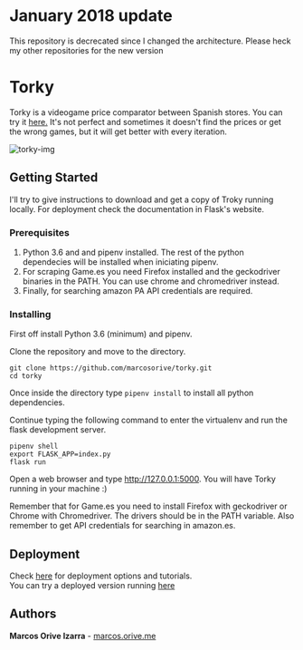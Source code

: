 # January 2018 update

This repository is decrecated since I changed the architecture. Please heck my other repositories for the new version

# Torky

Torky is a videogame price comparator between Spanish stores. You can try it  [here.](https://teorky.herokuapp.com) It's not perfect and sometimes it doesn't find the prices or get the wrong games, but it will get better with every iteration.

![torky-img](https://raw.githubusercontent.com/marcosorive/marcos.orive.me/master/images/torky.png
)



## Getting Started

I'll try to give instructions to download and get a copy of Troky running locally. For deployment check the documentation in Flask's website. 



### Prerequisites

1. Python 3.6 and and pipenv installed. The rest of the python dependecies will be installed when iniciating pipenv.
2. For scraping Game.es you need Firefox installed and the geckodriver binaries in the PATH. You can use chrome and chromedriver instead.
3. Finally, for searching amazon PA API credentials are required. 


### Installing

First off install Python 3.6 (minimum) and pipenv.

Clone the repository and move to the directory.

```
git clone https://github.com/marcosorive/torky.git
cd torky
```
Once inside the directory type `pipenv install` to install all python dependencies.

Continue typing the following command to enter the virtualenv and run the flask development server.

```
pipenv shell
export FLASK_APP=index.py
flask run
```
Open a web browser and type http://127.0.0.1:5000. You will have Torky running in your machine :)

Remember that for Game.es you need to install Firefox with geckodriver or Chrome with Chromedriver. The drivers should be in the PATH variable. Also remember to get API credentials for searching in amazon.es.

## Deployment

Check [here](http://flask.pocoo.org/docs/1.0/deploying/) for deployment options and tutorials.<br> 
You can try a deployed version running [here](https://teorky.herokuapp.com)


## Authors

**Marcos Orive Izarra** - [marcos.orive.me](https://marcos.orive.me)


